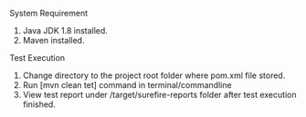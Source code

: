 System Requirement
1. Java JDK 1.8 installed.
2. Maven installed.

Test Execution
1. Change directory to the project root folder where pom.xml file stored.
2. Run [mvn clean tet] command in terminal/commandline
3. View test report under /target/surefire-reports folder after test execution finished.
